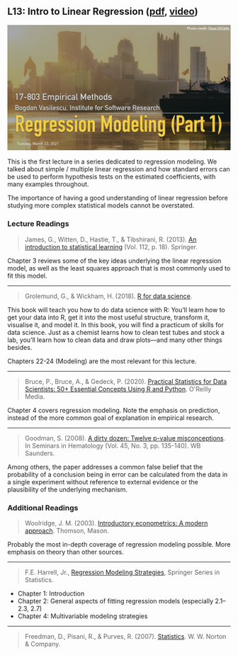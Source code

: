 ## L13: Intro to Linear Regression ([pdf](../slides/13-regression-pt1.pdf), [video](https://youtu.be/thvgtVTiaDQ))

[![Lecture13-Regression-Intro](../assets/images/13-regression-1.jpg)](../slides/13-regression-pt1.pdf)

This is the first lecture in a series dedicated to regression modeling. We talked about simple / multiple linear regression and how standard errors can be used to perform hypothesis tests on the estimated coefficients, with many examples throughout.

The importance of having a good understanding of linear regression before studying more complex statistical models cannot be overstated.


### Lecture Readings


> James, G., Witten, D., Hastie, T., & Tibshirani, R. (2013). [An introduction to statistical learning](https://www.academia.edu/download/60707896/An_Introduction_to_Statistical_Learning_with_Applications_in_R-Springer_201320190925-63943-2cqzhk.pdf) (Vol. 112, p. 18). Springer.

Chapter 3 reviews some of the key ideas underlying the linear regression model, as well as the least squares approach that is most commonly used to fit this model.

---

> Grolemund, G., & Wickham, H. (2018). [R for data science](https://r4ds.had.co.nz/index.html).

This book will teach you how to do data science with R: You’ll learn how to get your data into R, get it into the most useful structure, transform it, visualise it, and model it. In this book, you will find a practicum of skills for data science. Just as a chemist learns how to clean test tubes and stock a lab, you’ll learn how to clean data and draw plots—and many other things besides. 

Chapters 22-24 (Modeling) are the most relevant for this lecture.

---

> Bruce, P., Bruce, A., & Gedeck, P. (2020). [Practical Statistics for Data Scientists: 50+ Essential Concepts Using R and Python](https://github.com/gedeck/practical-statistics-for-data-scientists). O'Reilly Media.

Chapter 4 covers regression modeling. Note the emphasis on prediction, instead of the more common goal of explanation in empirical research.

---

> Goodman, S. (2008). [A dirty dozen: Twelve p-value misconceptions](http://www.ohri.ca/newsroom/seminars/SeminarUploads/1829%5CSuggested%20Reading%20-%20Nov%203,%202014.pdf). In Seminars in Hematology (Vol. 45, No. 3, pp. 135-140). WB Saunders.

Among others, the paper addresses a common false belief that the probability of a conclusion being in error can be calculated from the data in a single experiment without reference to external evidence or the plausibility of the underlying mechanism.


### Additional Readings


> Woolridge, J. M. (2003). [Introductory econometrics: A modern approach](http://repository.fue.edu.eg/xmlui/bitstream/handle/123456789/2774/7831.pdf). Thomson, Mason. 

Probably the most in-depth coverage of regression modeling possible. More emphasis on theory than other sources.

---

> F.E. Harrell, Jr., [Regression Modeling Strategies](http://hbiostat.org/doc/rms.pdf), Springer Series in Statistics. 
- Chapter 1: Introduction
- Chapter 2: General aspects of fitting regression models (especially 2.1–2.3, 2.7)
- Chapter 4: Multivariable modeling strategies

---

> Freedman, D., Pisani, R., & Purves, R. (2007). [Statistics](https://wwnorton.com/books/9780393929720). W. W. Norton & Company.





